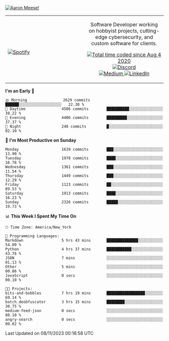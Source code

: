 [![Aaron Meese!](https://user-images.githubusercontent.com/17814535/88975338-a2aabf00-d27f-11ea-963f-8a19608716b4.png)](https://github.com/ajmeese7/readme-ascii "README ASCII")

<!-- Modified from project here: https://github.com/novatorem/novatorem -->
<table width="100%">
  <tr>
  <td width="50%">

&nbsp; <br> [![Spotify](https://ajmeese7.vercel.app/api/spotify)](https://open.spotify.com/user/ajmeese)

  </td>
  <td width="50%">
    <p align="center">
    Software Developer working on hobbyist projects, cutting-edge cybersecurity, and custom software for clients.
    </p>
    <p align="center">
      <a href="https://wakatime.com/@f726891d-3b02-46cd-9b60-e8c59f9e2b14">
        <img src="https://wakatime.com/badge/user/f726891d-3b02-46cd-9b60-e8c59f9e2b14.svg" alt="Total time coded since Aug 4 2020" title="WakaTime" />
      </a>
      <a href="http://link.aaronmeese.com/discord">
        <img src="https://img.shields.io/badge/discord-ajmeese7%234835-369?style=flat-square&logo=discord&logoColor=white&color=purple" alt="Discord" title="Discord">
      </a>
      <br />
      <a href="https://link.aaronmeese.com/medium">
        <img src="https://img.shields.io/badge/medium-ajmeese7-1DB954?style=flat-square&logo=medium&logoColor=white" alt="Medium" title="Medium">
      </a>
      <a href="https://link.aaronmeese.com/linkedin">
        <img src="https://img.shields.io/badge/linkedIn-aaronmeese-1DB954?style=flat-square&logo=linkedin&logoColor=white&color=blue" alt="LinkedIn" title="LinkedIn">
      </a>
    </p>
  </td>

</table>

[//]: <> (The `&nbsp;` is to have Aphelion take up more space)

<!--START_SECTION:waka-->
**I'm an Early 🐤** 

```text
🌞 Morning                2629 commits        ██████░░░░░░░░░░░░░░░░░░░   22.30 % 
🌆 Daytime                4506 commits        ██████████░░░░░░░░░░░░░░░   38.22 % 
🌃 Evening                4406 commits        █████████░░░░░░░░░░░░░░░░   37.37 % 
🌙 Night                  248 commits         █░░░░░░░░░░░░░░░░░░░░░░░░   02.10 % 
```
📅 **I'm Most Productive on Sunday** 

```text
Monday                   1639 commits        ███░░░░░░░░░░░░░░░░░░░░░░   13.90 % 
Tuesday                  1978 commits        ████░░░░░░░░░░░░░░░░░░░░░   16.78 % 
Wednesday                1361 commits        ███░░░░░░░░░░░░░░░░░░░░░░   11.54 % 
Thursday                 1449 commits        ███░░░░░░░░░░░░░░░░░░░░░░   12.29 % 
Friday                   1123 commits        ██░░░░░░░░░░░░░░░░░░░░░░░   09.53 % 
Saturday                 1913 commits        ████░░░░░░░░░░░░░░░░░░░░░   16.23 % 
Sunday                   2326 commits        █████░░░░░░░░░░░░░░░░░░░░   19.73 % 
```


📊 **This Week I Spent My Time On** 

```text
🕑︎ Time Zone: America/New_York

💬 Programming Languages: 
Markdown                 5 hrs 43 mins       ██████████████░░░░░░░░░░░   54.09 % 
Python                   4 hrs 37 mins       ███████████░░░░░░░░░░░░░░   43.76 % 
JSON                     7 mins              ░░░░░░░░░░░░░░░░░░░░░░░░░   01.13 % 
Other                    5 mins              ░░░░░░░░░░░░░░░░░░░░░░░░░   00.86 % 
JavaScript               0 secs              ░░░░░░░░░░░░░░░░░░░░░░░░░   00.10 % 

🐱‍💻 Projects: 
bits-and-bobbles         7 hrs 19 mins       █████████████████░░░░░░░░   69.14 % 
batch_deobfuscator       3 hrs 15 mins       ████████░░░░░░░░░░░░░░░░░   30.75 % 
medium-feed-json         0 secs              ░░░░░░░░░░░░░░░░░░░░░░░░░   00.10 % 
angry-search             0 secs              ░░░░░░░░░░░░░░░░░░░░░░░░░   00.02 % 
```


 Last Updated on 08/11/2023 00:16:58 UTC
<!--END_SECTION:waka-->
